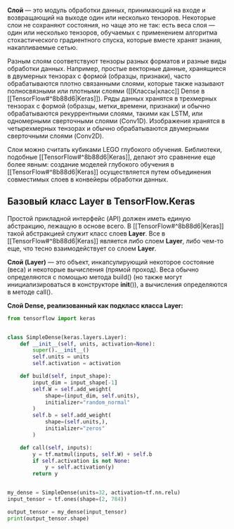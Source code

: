 **Слой** — это модуль обработки данных, принимающий на входе и возвращающий на выходе один или несколько тензоров. Некоторые слои не сохраняют состояния, но чаще это не так: есть веса слоя — один или несколько тензоров, обучаемых с применением алгоритма стохастического градиентного спуска, которые вместе хранят знания, накапливаемые сетью.

Разным слоям соответствуют тензоры разных форматов и разные виды обработки данных. Например, простые векторные данные, хранящиеся в двумерных тензорах с формой (образцы, признаки), часто обрабатываются плотно связанными слоями, которые также называют полносвязными или плотными слоями ([[Классы|класс]] Dense в [[TensorFlow#^8b88d6|Keras]]). Ряды данных хранятся в трехмерных тензорах с формой (образцы, метки_времени, признаки) и обычно обрабатываются рекуррентными слоями, такими как LSTM, или одномерными сверточными слоями (Conv1D). Изображения хранятся в четырехмерных тензорах и обычно обрабатываются двумерными сверточными слоями (Conv2D).

Слои можно считать кубиками LEGO глубокого обучения. Библиотеки, подобные [[TensorFlow#^8b88d6|Keras]], делают это сравнение еще более явным: создание моделей глубокого обучения в [[TensorFlow#^8b88d6|Keras]] осуществляется путем объединения совместимых слоев в конвейеры обработки данных.

## Базовый класс Layer в TensorFlow.Keras

Простой прикладной интерфейс (API) должен иметь единую абстракцию, лежащую в основе всего. В [[TensorFlow#^8b88d6|Keras]] такой абстракцией служит класс слоев **Layer**. Все в [[TensorFlow#^8b88d6|Keras]] является либо слоем **Layer**, либо чем-то еще, что тесно взаимодействует со слоем **Layer**.

**Слой (Layer)** — это объект, инкапсулирующий некоторое состояние (веса) и некоторые вычисления (прямой проход). Веса обычно определяются с помощью метода build() (но также могут инициализироваться в конструкторе __init__()), а вычисления определяются в методе call().

**Слой Dense, реализованный как подкласс класса Layer:**

```Python
from tensorflow import keras


class SimpleDense(keras.layers.Layer):
	def __init__(self, units, activation=None):
		super().__init__()
		self.units = units
		self.activation = activation

	def build(self, input_shape):
		input_dim = input_shape[-1]
		self.W = self.add_weight(
			shape=(input_dim, self.units),
			initializer="random_normal"
		)
		self.b = self.add_weight(
			shape=(self.units,),
			initializer="zeros"
		)

	def call(self, inputs):
		y = tf.matmul(inputs, self.W) + self.b
		if self.activation is not None: 
			y = self.activation(y)
		return y


my_dense = SimpleDense(units=32, activation=tf.nn.relu)
input_tensor = tf.ones(shape=(2, 784))

output_tensor = my_dense(input_tensor)
print(output_tensor.shape)
```